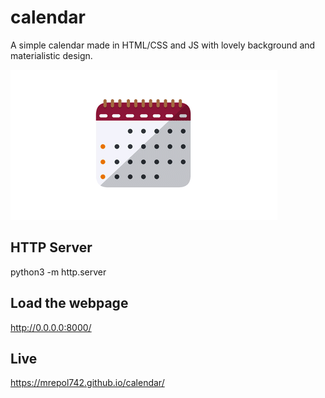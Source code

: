 # calendar
A simple calendar made in HTML/CSS and JS with lovely background and materialistic design.

<a href="https://mrepol742.github.io">
<img src="https://github.com/mrepol742/calendar/blob/master/calendar.gif?raw=true" alt="Calendar" />
  </a>

 
  ## HTTP Server
  python3 -m http.server
  
  ## Load the webpage
  http://0.0.0.0:8000/
  
  ## Live
  https://mrepol742.github.io/calendar/
